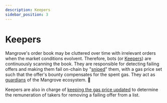 ```yaml
---
description: Keepers
sidebar_position: 3
---
```



# Keepers

Mangrove's order book may be cluttered over time with irrelevant orders when the market conditions evolvent. Therefore, bots (or [Keepers](../../../developers/keeper-bots/README.md)) are continuously scanning the book. They are responsible for detecting failing offers and making them fail on-chain by "[sniped](../../../developers/contracts/technical-references/taking-and-making-offers/taker-order/#offer-sniping)" them, with a gas price set such that the offer's bounty compensates for the spent gas. They act as [guardians](../../../developers/keeper-bots/background/the-role-of-cleaning-bots-in-mangrove) of the Mangrove ecosystem. 🤖

Keepers are also in charge of [keeping the gas price updated](../../../developers/keeper-bots/background/the-role-of-gas-price-updater-bots-in-mangrove) to determine the remuneration of takers for removing a failing offer from a list.